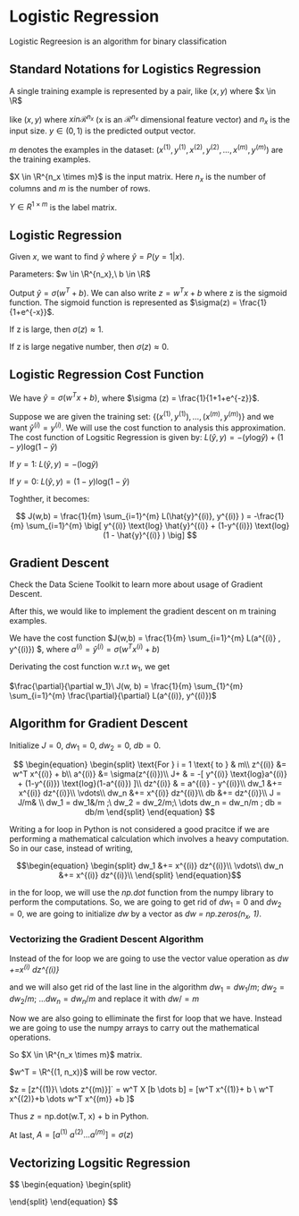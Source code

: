 # Logistic Regression
Logistic Regreesion is an algorithm for binary classification

## Standard Notations for Logistics Regression
A single training example is represented by a pair, like $(x,y)$ where $x \in \R$



like $(x,y)$ where $x in \mathcal{R}^{n_x}$ (x is an $\mathcal{R}^{n_x}$ dimensional feature vector) and $n_x$ is the input size. $y \in (0,1)$ is the predicted output vector. 

$m$ denotes the examples in the dataset: $(x^{(1)}, y^{(1)}, x^{(2)},y^{(2)}, \dots , x^{(m)},y^{(m)})$ are the training examples.

$X \in \R^{n_x \times m}$ is the input matrix. Here $`n_x`$ is the number of columns and $m$ is the number of rows.

$Y \in R^{1 \times m}$ is the label matrix.

## Logistic Regression

Given $x$, we want to find $\hat{y}$ where $\hat{y} = P(y=1|x)$.

Parameters: $w \in \R^{n_x},\ b \in \R$

Output $\hat{y} = \sigma (w^T + b)$. We can also write $z = w^T x + b$ where z is the sigmoid function. The sigmoid function is represented as $\sigma(z) = \frac{1}{1+e^{-x}}$. 

If z is large, then $\sigma(z) \approx 1$.

If z is large negative number, then $\sigma(z) \approx 0$.

## Logistic Regression Cost Function 

We have $\hat{y} = \sigma(w^Tx+b)$, where $\sigma (z) = \frac{1}{1+1+e^{-z}}$.

Suppose we are given the training set: $`\{(x^{(1)}, y^{(1)}), \dots, (x^{(m)}, y^{(m)}) \}`$ and we want $`\hat{y}^{(i)} = y^{(i)} `$. We will use the cost function to analysis this approximation. The cost function of Logsitic Regression is given by:
$` L(\hat{y}, y)  = -(y \text{log} \hat{y})  + (1-y) \text{log}(1-\hat{y}) `$

If $`y=1:\  L(\hat{y}, y)  = -(\text{log} \hat{{y}}) `$

If $`y=0:\ L(\hat{y}, y)  = (1-y) \text{log}(1-\hat{y}) `$

Toghther, it becomes: 

$$
J(w,b) = \frac{1}{m} \sum_{i=1}^{m} L(\hat{y}^{(i)}, y^{(i)} ) = -\frac{1}{m} \sum_{i=1}^{m} \big[ y^{(i)} \text{log} \hat{y}^{(i)} + (1-y^{(i)}) \text{log}(1 - \hat{y}^{(i)}  ) \big]
$$

## Gradient Descent

Check the Data Sciene Toolkit to learn more about usage of Gradient Descent.

After this, we would like to implement the gradient descent on m training examples.

We have the cost function
$`J(w,b) = \frac{1}{m} \sum_{i=1}^{m} L(a^{(i)} , y^{(i)}) `$, where $`a^{(i)} = \hat{y}^{(i)} = \sigma (w^Tx^{(i)} + b) `$

Derivating the cost function w.r.t $`w_1`$, we get 

$`\frac{\partial}{\partial w_1}\ J(w, b) = \frac{1}{m} \sum_{1}^{m} \sum_{i=1}^{m} \frac{\partial}{\partial} L(a^{(i)}, y^{(i)})`$



## Algorithm for Gradient Descent

Initialize $`J = 0,\ dw_1 = 0,\ dw_2 = 0,\ db = 0`$.

$$
\begin{equation}
\begin{split}
\text{For } i = 1 \text{ to } & m\\
z^{(i)} &= w^T x^{(i)} + b\\
a^{(i)} &= \sigma(z^{(i)})\\
J+ & = -[ y^{(i)} \text{log}a^{(i)} + (1-y^{(i)}) \text{log}(1-a^{(i)}) ]\\
dz^{(i)} & = a^{(i)} - y^{(i)}\\
dw_1 &+= x^{(i)} dz^{(i)}\\
\vdots\\
dw_n &+= x^{(i)} dz^{(i)}\\
db &+= dz^{(i)}\\
J = J/m& \\
dw_1 = dw_1&/m ;\ dw_2 = dw_2/m;\ \dots dw_n = dw_n/m ; db = db/m
\end{split}
\end{equation}
$$

Writing a for loop in Python is not considered a good pracitce if we are performing a mathematical calculation which involves a heavy computation. So in our case, instead of writing,

```math
\begin{equation}
\begin{split}
dw_1 &+= x^{(i)} dz^{(i)}\\
\vdots\\
dw_n &+= x^{(i)} dz^{(i)}\\
\end{split}
\end{equation}
```

in the for loop, we will use the *np.dot* function from the numpy library to perform the computations. So, we are going to get rid of $`dw_1 =0 `$ and $`dw_2 = 0`$, we are going to initialize $`dw`$ by a vector as *dw = np.zeros($`n_x`$, 1)*.

### Vectorizing the Gradient Descent Algorithm

Instead of the for loop we are going to use the vector value operation as *dw +=$x^{(i)}$ dz^{(i)}*

and we will also get rid of the last line in the algorithm $`dw_1 = dw_1/m ;\ dw_2 = dw_2/m;\ \dots dw_n = dw_n/m `$ and replace it with $`dw / = m`$

Now we are also going to elliminate the first for loop that we have. Instead we are going to use the numpy arrays to carry out the mathematical operations.

So $`X \in \R^{n_x \times m}`$ matrix.

$`w^T = \R^{(1, n_x)}`$ will be row vector.

$`z = [z^{(1)}\ \dots z^{(m)}]` = w^T X [b \dots b]  = [w^T x^{(1)}+ b \ w^T x^{(2)}+b \dots w^T x^{(m)} +b ]`$

Thus $`z = \text{np.dot(w.T, x) + b}`$ in Python.

At last, $`A = [a^{(1)} \ a^{(2)} \dots a^{(m)} ] = \sigma(z) `$

## Vectorizing Logsitic Regression

```math
\text{}
```







$$
\begin{equation}
\begin{split}

\end{split}
\end{equation}
$$
